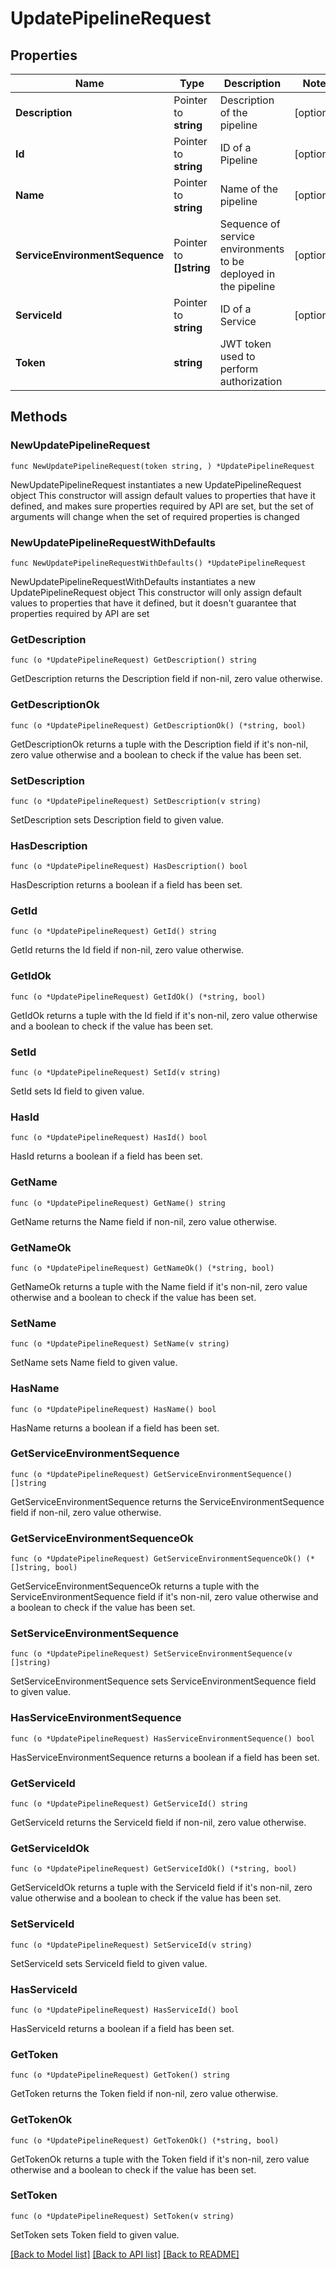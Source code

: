 # UpdatePipelineRequest

## Properties

Name | Type | Description | Notes
------------ | ------------- | ------------- | -------------
**Description** | Pointer to **string** | Description of the pipeline | [optional] 
**Id** | Pointer to **string** | ID of a Pipeline | [optional] 
**Name** | Pointer to **string** | Name of the pipeline | [optional] 
**ServiceEnvironmentSequence** | Pointer to **[]string** | Sequence of service environments to be deployed in the pipeline | [optional] 
**ServiceId** | Pointer to **string** | ID of a Service | [optional] 
**Token** | **string** | JWT token used to perform authorization | 

## Methods

### NewUpdatePipelineRequest

`func NewUpdatePipelineRequest(token string, ) *UpdatePipelineRequest`

NewUpdatePipelineRequest instantiates a new UpdatePipelineRequest object
This constructor will assign default values to properties that have it defined,
and makes sure properties required by API are set, but the set of arguments
will change when the set of required properties is changed

### NewUpdatePipelineRequestWithDefaults

`func NewUpdatePipelineRequestWithDefaults() *UpdatePipelineRequest`

NewUpdatePipelineRequestWithDefaults instantiates a new UpdatePipelineRequest object
This constructor will only assign default values to properties that have it defined,
but it doesn't guarantee that properties required by API are set

### GetDescription

`func (o *UpdatePipelineRequest) GetDescription() string`

GetDescription returns the Description field if non-nil, zero value otherwise.

### GetDescriptionOk

`func (o *UpdatePipelineRequest) GetDescriptionOk() (*string, bool)`

GetDescriptionOk returns a tuple with the Description field if it's non-nil, zero value otherwise
and a boolean to check if the value has been set.

### SetDescription

`func (o *UpdatePipelineRequest) SetDescription(v string)`

SetDescription sets Description field to given value.

### HasDescription

`func (o *UpdatePipelineRequest) HasDescription() bool`

HasDescription returns a boolean if a field has been set.

### GetId

`func (o *UpdatePipelineRequest) GetId() string`

GetId returns the Id field if non-nil, zero value otherwise.

### GetIdOk

`func (o *UpdatePipelineRequest) GetIdOk() (*string, bool)`

GetIdOk returns a tuple with the Id field if it's non-nil, zero value otherwise
and a boolean to check if the value has been set.

### SetId

`func (o *UpdatePipelineRequest) SetId(v string)`

SetId sets Id field to given value.

### HasId

`func (o *UpdatePipelineRequest) HasId() bool`

HasId returns a boolean if a field has been set.

### GetName

`func (o *UpdatePipelineRequest) GetName() string`

GetName returns the Name field if non-nil, zero value otherwise.

### GetNameOk

`func (o *UpdatePipelineRequest) GetNameOk() (*string, bool)`

GetNameOk returns a tuple with the Name field if it's non-nil, zero value otherwise
and a boolean to check if the value has been set.

### SetName

`func (o *UpdatePipelineRequest) SetName(v string)`

SetName sets Name field to given value.

### HasName

`func (o *UpdatePipelineRequest) HasName() bool`

HasName returns a boolean if a field has been set.

### GetServiceEnvironmentSequence

`func (o *UpdatePipelineRequest) GetServiceEnvironmentSequence() []string`

GetServiceEnvironmentSequence returns the ServiceEnvironmentSequence field if non-nil, zero value otherwise.

### GetServiceEnvironmentSequenceOk

`func (o *UpdatePipelineRequest) GetServiceEnvironmentSequenceOk() (*[]string, bool)`

GetServiceEnvironmentSequenceOk returns a tuple with the ServiceEnvironmentSequence field if it's non-nil, zero value otherwise
and a boolean to check if the value has been set.

### SetServiceEnvironmentSequence

`func (o *UpdatePipelineRequest) SetServiceEnvironmentSequence(v []string)`

SetServiceEnvironmentSequence sets ServiceEnvironmentSequence field to given value.

### HasServiceEnvironmentSequence

`func (o *UpdatePipelineRequest) HasServiceEnvironmentSequence() bool`

HasServiceEnvironmentSequence returns a boolean if a field has been set.

### GetServiceId

`func (o *UpdatePipelineRequest) GetServiceId() string`

GetServiceId returns the ServiceId field if non-nil, zero value otherwise.

### GetServiceIdOk

`func (o *UpdatePipelineRequest) GetServiceIdOk() (*string, bool)`

GetServiceIdOk returns a tuple with the ServiceId field if it's non-nil, zero value otherwise
and a boolean to check if the value has been set.

### SetServiceId

`func (o *UpdatePipelineRequest) SetServiceId(v string)`

SetServiceId sets ServiceId field to given value.

### HasServiceId

`func (o *UpdatePipelineRequest) HasServiceId() bool`

HasServiceId returns a boolean if a field has been set.

### GetToken

`func (o *UpdatePipelineRequest) GetToken() string`

GetToken returns the Token field if non-nil, zero value otherwise.

### GetTokenOk

`func (o *UpdatePipelineRequest) GetTokenOk() (*string, bool)`

GetTokenOk returns a tuple with the Token field if it's non-nil, zero value otherwise
and a boolean to check if the value has been set.

### SetToken

`func (o *UpdatePipelineRequest) SetToken(v string)`

SetToken sets Token field to given value.



[[Back to Model list]](../README.md#documentation-for-models) [[Back to API list]](../README.md#documentation-for-api-endpoints) [[Back to README]](../README.md)


